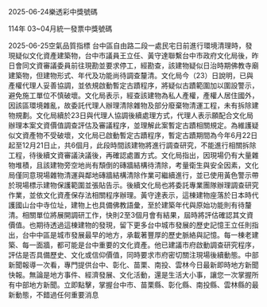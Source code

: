
2025-06-24樂透彩中獎號碼

                                
114年 03~04月統一發票中獎號碼
                             
2025-06-25空氣品質指標
                              台中區自由路二段一處民宅日前進行環境清理時，發現疑似文化資產建築物，台中市議員王立任、黃守達聯繫台中市政府文化局後，昨日會同文資審議委員前往現勘並要求停工，經勘查，該建物疑似日治時期佛教寺廟建築物，但建物形式、年代及功能尚待調查釐清。文化局今（23）日說明，已與產權代理人妥善協調，並依規啟動暫定古蹟程序，將疑似古蹟範圍加以圍設警示，避免施工單位不慎破壞。文化局表示，經查該建物為私人產權，產權人居住國外，因該區環境雜亂，故委託代理人辦理清除雜物及部分廢棄物清運工程，未有拆除建物規劃。文化局續於23日與代理人協調後續處理方式，代理人表示願配合文化局辦理本案文資價值調查評估及審議程序，並理解此案暫定古蹟相關規定。為維護疑似文資產物不受破壞，文化局已啟動暫定古蹟程序，暫定古蹟期間為今年6月22日起至12月21日止，共6個月，此段時間該建物將進行調查研究，不能進行相關拆除工程，待後續文資審議決議後，再確認處置方式。文化局指出，因現場仍有大量雜物堆積，且該建物旁空地尚有頹倒的磚牆結構待清除，考量衛生與安全因素，文化局僅同意現場雜物清運與鄰地磚牆結構清除作業可繼續進行，並已使用黃色警示帶於現場標示建物保護範圍並張貼告示。後續文化局也將委託專業團隊辦理調查研究作業，並依文化資產保存法相關程序辦理。黃守達表示，這棟建物座落於日本時代護國山台中寺位址，建物上也具備佛教語彙，至於建築年代與原始功能則有待釐清。相關單位將展開調研工作，快則2至3個月會有結果，屆時將評估確認其文資價值。也期待透過這棟建物的發現，留下更多台中城市發展的歷史記憶王立任則指出，台中中區是城市發展最早的地方，承載著豐厚的歷史脈絡與記憶。每一棟老建築、每一面牆，都可能是台中重要的文化資產。他已建議市府啟動調查研究程序，評估是否具備歷史、文化或信仰價值，同時要求市府密切關注現場後續動態。中部新聞報導一次看，專門提供台中、彰化、苗栗、南投、雲林今日最新即時地方新聞快報。無論是地方事件、經濟發展、文化活動，還是生活大小事，讓您一次掌握所有中部地方新聞。立即點擊，掌握台中市、苗栗縣、彰化縣、南投縣、雲林縣的最新動態，不錯過任何重要消息